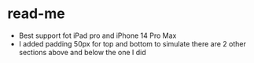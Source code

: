 # read-me

- Best support fot iPad pro and iPhone 14 Pro Max
- I added padding 50px for top and bottom to simulate there are 2 other sections above and below the one I did
